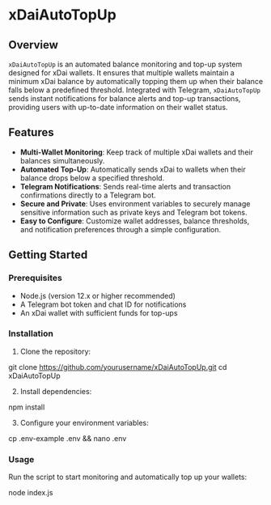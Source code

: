 # xDaiAutoTopUp

## Overview

`xDaiAutoTopUp` is an automated balance monitoring and top-up system designed for xDai wallets. It ensures that multiple wallets maintain a minimum xDai balance by automatically topping them up when their balance falls below a predefined threshold. Integrated with Telegram, `xDaiAutoTopUp` sends instant notifications for balance alerts and top-up transactions, providing users with up-to-date information on their wallet status.

## Features

- **Multi-Wallet Monitoring**: Keep track of multiple xDai wallets and their balances simultaneously.
- **Automated Top-Up**: Automatically sends xDai to wallets when their balance drops below a specified threshold.
- **Telegram Notifications**: Sends real-time alerts and transaction confirmations directly to a Telegram bot.
- **Secure and Private**: Uses environment variables to securely manage sensitive information such as private keys and Telegram bot tokens.
- **Easy to Configure**: Customize wallet addresses, balance thresholds, and notification preferences through a simple configuration.

## Getting Started

### Prerequisites

- Node.js (version 12.x or higher recommended)
- A Telegram bot token and chat ID for notifications
- An xDai wallet with sufficient funds for top-ups

### Installation

1. Clone the repository:

git clone https://github.com/yourusername/xDaiAutoTopUp.git
cd xDaiAutoTopUp

2. Install dependencies:

npm install

3. Configure your environment variables:

cp .env-example .env && nano .env

### Usage

Run the script to start monitoring and automatically top up your wallets:

node index.js